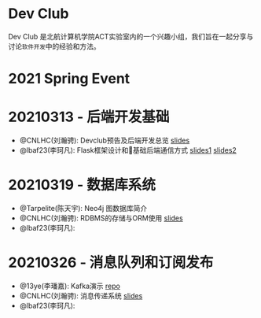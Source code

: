 # Dev Club

Dev Club 是北航计算机学院ACT实验室内的一个兴趣小组，我们旨在一起分享与讨论`软件开发`中的经验和方法。


# 2021 Spring Event

# 20210313 - 后端开发基础

- @CNLHC(刘瀚骋):  Devclub预告及后端开发总览 [slides](./Framework/CNLHC_DevclubOverture)
- @lbaf23(李珂凡): Flask框架设计和基础后端通信方式 [slides1](Framework/Flask/Flask设计模式.pptx) [slides2](Framework/Network/Websocket,HTTP2,GraphQL.pptx)


# 20210319 - 数据库系统
- @Tarpelite(陈天宇): Neo4j 图数据库简介
- @CNLHC(刘瀚骋): RDBMS的存储与ORM使用 [slides](Database/RDBMS/CNLHC_RDBMSBasic.pdf)
- @lbaf23(李珂凡): 

# 20210326 - 消息队列和订阅发布

- @13ye(李璠嘉): Kafka演示 [repo](MessageSystem/kafka_demo)
- @CNLHC(刘瀚骋): 消息传递系统 [slides](MessageSystem/CNLHC_MessagePassingSystem/DevClub-20200326.pdf)
- @lbaf23(李珂凡):
